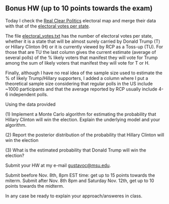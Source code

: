 ## Bonus HW (up to 10 points towards the exam)

Today I check the [Real Clear Politics](http://www.realclearpolitics.com/epolls/2016/president/2016_elections_electoral_college_map.html) 
electoral map and merge their data with that of the [electoral votes per state](https://www.archives.gov/federal-register/electoral-college/allocation.html).

The file [electoral_votes.txt](https://github.com/gdlc/STT465/blob/master/electoral_votes.txt) has the number of electoral votes per state, whether it is a state that will be almost surely carried by
Donald Trump (T) or Hillary Clinton (H) or it is currently viewed by RCP as a Toss-up (TU). For those that are TU the last
column gives the current estimate (average of several polls) of the % likely voters that manifest they will vote for Trump among 
the sum of likely voters that manifest they will vote for T or H.

Finally, although I have no real idea of the sample size used to estimate the % of likely Trump/Hillary supporters, I added a column
where I put a theoretical sample size considering that regular polls in the US include ~1000 participants and that the average reported by
RCP usually include 4-6 independent polls.

Using the data provided 

   (1) Implement a Monte Carlo algorithm for estimating the probability that Hillary Clinton will win the election. 
   Explain the underlying model and your algorithm.
   
   (2) Report the posterior distribution of the probability that Hillary Clinton will win the election
   
   (3) What is the estimated probability that Donald Trump will win the election?

Submit your HW at my e-mail gustavoc@msu.edu.

Submit beefore Nov. 8th, 8pm  EST time: get up to 15 points towards the miterm.
Submit after Nov. 8th 8pm and Saturday Nov. 12th, get up to 10 points towards the midterm.

In any case be ready to explain your approach/answeres in class.

